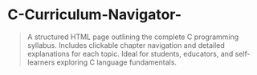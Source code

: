 # C-Curriculum-Navigator-
 > A structured HTML page outlining the complete C programming syllabus. Includes clickable chapter navigation and detailed explanations for each topic. Ideal for students, educators, and self-learners exploring C language fundamentals.
